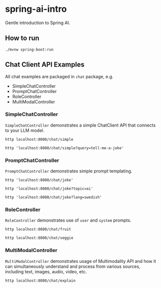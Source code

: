 # spring-ai-intro

Gentle introduction to Spring AI.

## How to run

```shell
./mvnw spring-boot:run
```

## Chat Client API Examples

All chat examples are packaged in `chat` package, e.g.
* SimpleChatController
* PromptChatController
* RoleController
* MultiModalController


### SimpleChatController

`SimpleChatController` demonstrates a simple ChatClient API that connects to your LLM model.

```shell
http localhost:8080/chat/simple
```

```shell
http 'localhost:8080/chat/simple?query=tell-me-a-joke'
```

### PromptChatController

`PromptChatController` demonstrates simple prompt templating.

```shell
http 'localhost:8080/chat/joke'
```

```shell
http 'localhost:8080/chat/joke?topic=ai'
```

```shell
http 'localhost:8080/chat/joke?lang=swedish'
```

### RoleController

`RoleController` demonstrates use of `user` and `system` prompts.


```shell
http localhost:8080/chat/fruit
```

```shell
http localhost:8080/chat/veggie
```

### MultiModalController

`MultiModalController` demonstrates usage of Multimodality API and how it can simultaneously
understand and process from various sources, including text, images, audio, video, etc.

```shell
http localhost:8080/chat/explain
```
